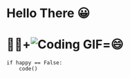 # Hello There 😀

# **🧑‍💻+![Coding GIF](https://i.giphy.com/media/xT9IgzoKnwFNmISR8I/giphy.webp)=😄**

```
if happy == False:
    code()
```
